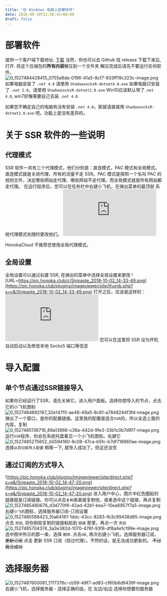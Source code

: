 ```yaml
---
title: "在 Windows 电脑上部署软件"
date: 2018-09-10T11:56:41+08:00
draft: false
---
```

# 部署软件
提供一个客户端下载地址: [下载](https://resources.zqstudio.top/ssr-win.zip) 当然，你也可以去 Github 找 release
下载下来后, 打开. 将这个压缩包的**所有内容**解压到一个文件夹 解压完成后请先不要运行任何软件。
![0_1527484428415_0755a8da-0196-41a5-8cf7-833ff19c323c-image.png](https://i.imgur.com/e1S6rVT.png) 
如果电脑安装了 `.net 4.0` 请使用 `ShadowsocksR-dotnet4.0.exe` 如果电脑只安装了 `.net 2.0`，请使用 `ShadowsocksR-dotnet2.0.exe`
Win10应该默认带了`.net 4.0`, win7好像需要自己去装 `.net 4.0`

如果您不确定自己的电脑有没有安装 `.net 4.0`，那就请直接用 `ShadowsocksR-dotnet2.0.exe` 吧。功能上是没有差异的。
# 关于 SSR 软件的一些说明
## 代理模式
 SSR 软件一共有三个代理模式，他们分别是：直连模式，PAC 模式和全局模式。直连模式就是关闭代理，所有的流量不走 SSR。PAC 模式是按照一个名叫 PAC 的规则文件，决定哪些网站走代理，哪些网站不走代理。而全局模式就是所有网站都走代理。 在运行程序后，您可以在任务栏中右键小飞机，在弹出菜单的最顶部 系统代理模式处随时更改他们。
 ![三种代理模式](https://pic.honoka.club/plugins/imageviewer/site/direct.php?s=b&/Snipaste_2018-10-02_12-14-45.png)

 HonokaCloud 不推荐您使用全局代理模式。
 ## 全局设置
 全局设置可以通过右键 SSR, 在弹出的菜单中选择全局设置来更改
 ![URL=https://pic.honoka.club/c/Snipaste_2018-10-02_14-33-49.png](https://pic.honoka.club/plugins/imageviewer/site/thumb.php?s=c&/Snipaste_2018-10-02_14-33-49.png)
 打开之后，应该是这样的：
 ![detail_global_settings](https://pic.honoka.club/plugins/imageviewer/site/direct.php?s=d&/Snipaste_2018-10-02_14-37-23.png)
 您可以在这里将 SSR 设为开机自动启动以及修改本地 Socks5 端口等信息
# 导入配置
## 单个节点通过SSR链接导入
如果你已经运行了SSR，请先关掉它。进入用户面板。选择你想导入的节点，点击它的小飞机图标
![0_1527484892167_32e147f0-ae48-49a5-8c81-a7848244f3fd-image.png](https://i.imgur.com/vKvGc5k.png) 
弹出了一个窗口，是你的配置链接。这里我的配置是适合`SSR`的，所以全选上面的内容，复制
![0_1527485136718_89a13866-c36a-442d-9fe3-33b1c0b7d9f7-image.png](https://i.imgur.com/tPIlb2J.png)  
运行`SSR`程序，你会在系统托盘看见一个小飞机图标。右键它
![0_1527485275652_b5594180-8c08-47ca-b5fc-b7df718860ae-image.png](https://i.imgur.com/GBt3B6o.png) 
选择`从剪切板导入配置` 稍等一下, 就导入成功了。但这还没完
## 通过订阅的方式导入
![https://pic.honoka.club/plugins/imageviewer/site/direct.php?s=e&/Snipaste_2018-10-02_14-47-20.png](https://pic.honoka.club/plugins/imageviewer/site/direct.php?s=e&/Snipaste_2018-10-02_14-47-20.png)
进入用户中心，图片中红色圈起的链接就是订阅链接。你可以点击`复制`来直接复制他，或者选中这个链接，再点复制
![0_1527485480676_d3d770f6-42ad-42b1-bea7-10ea6957f7a5-image.png](https://i.imgur.com/tWnMQ2n.png) 
右键`小飞机`图标，选择服务器订阅-订阅设置
![0_1527485568423_10a64181-1ddc-43cc-8283-fb3c99438d85-image.png](https://i.imgur.com/rR9Wk7l.png) 
点击 `添加`, 将你刚刚复制的链接粘贴到 `链接` 那里，再点一次 `添加`
![0_1527485704374_3a3e382d-1070-476f-93f8-df8a4e1c199e-image.png](https://i.imgur.com/IeSgaEk.png) 
选中图中所示的那一条，选择 `删除`. 点击ok, 再次右键小飞机，选择服务器订阅，~~更新订阅~~ 点击 更新 SSR 订阅（绕过代理）。不然的话，是无法成功更新的。
~~不过我没成功~~
# 选择服务器
![0_1527487600081_17f7376c-cb59-49f7-ad83-cf60b6d9439f-image.png](https://i.imgur.com/aRoG3ky.png) 
右键小飞机，选择服务器 - 选择正确的组，在 左边/右边 选择你想要的服务器